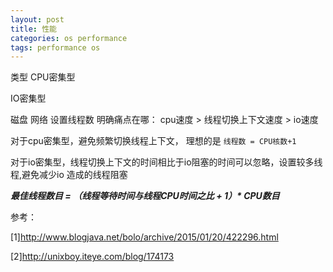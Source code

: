 ```yaml
---
layout: post
title: 性能
categories: os performance
tags: performance os
---
```


类型
CPU密集型

IO密集型

磁盘
网络
设置线程数
明确痛点在哪： cpu速度 > 线程切换上下文速度 > io速度

对于cpu密集型，避免频繁切换线程上下文， 理想的是 `线程数 = CPU核数+1`

对于io密集型，线程切换上下文的时间相比于io阻塞的时间可以忽略，设置较多线程,避免减少io 造成的线程阻塞   

***最佳线程数目 = （线程等待时间与线程CPU时间之比 + 1）\* CPU数目***

参考：

[1]<http://www.blogjava.net/bolo/archive/2015/01/20/422296.html>

[2]<http://unixboy.iteye.com/blog/174173>